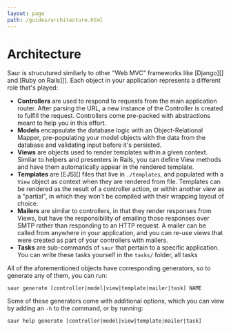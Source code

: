 ```yaml
---
layout: page
path: /guides/architecture.html
---
```


# Architecture

Saur is strucutured similarly to other "Web MVC" frameworks like
[Django][] and [Ruby on Rails][]. Each object in your application
represents a different role that's played:

- **Controllers** are used to respond to requests from the main
  application router. After parsing the URL, a new instance of the
  Controller is created to fulfill the request. Controllers come
  pre-packed with abstractions meant to help you in this effort.
- **Models** encapsulate the database logic with an Object-Relational
  Mapper, pre-populating your model objects with the data from the
  database and validating input before it's persisted.
- **Views** are objects used to render templates within a given context.
  Similar to helpers and presenters in Rails, you can define View
  methods and have them automatically appear in the rendered template.
- **Templates** are [EJS][] files that live in `./templates`, and
  populated with a `View` object as context when they are rendered from
  file. Templates can be rendered as the result of a controller action,
  or within another view as a "partial", in which they won't be compiled
  with their wrapping layout of choice.
- **Mailers** are similar to controllers, in that they render responses
  from Views, but have the responsibility of emailing those responses
  over SMTP rather than responding to an HTTP request. A mailer can be
  called from anywhere in your application, and you can re-use views
  that were created as part of your controllers with mailers.
- **Tasks** are sub-commands of `saur` that pertain to a specific
  application. You can write these tasks yourself in the `tasks/`
  folder, all tasks

All of the aforementioned objects have corresponding generators, so to
generate any of them, you can run:

    saur generate [controller|model|view|template|mailer|task] NAME

Some of these generators come with additional options, which you can
view by adding an `-h` to the command, or by running:

    saur help generate [controller|model|view|template|mailer|task]
